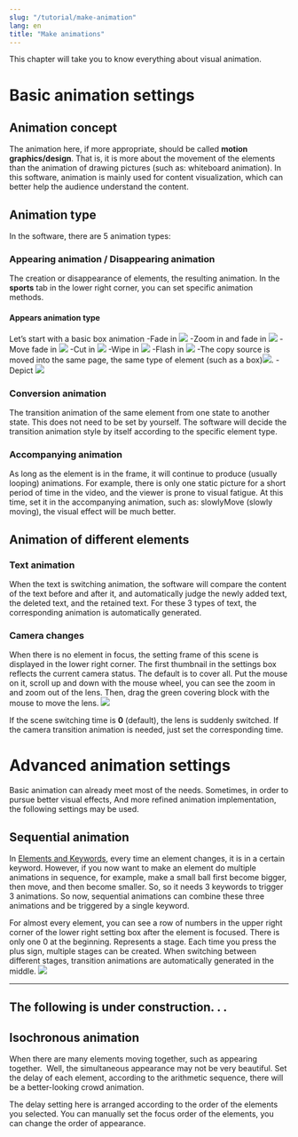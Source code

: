 ```yaml
---
slug: "/tutorial/make-animation"
lang: en
title: "Make animations"
---
```


This chapter will take you to know everything about visual animation.

# Basic animation settings

## Animation concept
The animation here, if more appropriate, should be called **motion graphics/design**.
That is, it is more about the movement of the elements than the animation of drawing pictures (such as: whiteboard animation).
In this software, animation is mainly used for content visualization, which can better help the audience understand the content.

## Animation type
In the software, there are 5 animation types:

### Appearing animation / Disappearing animation
The creation or disappearance of elements, the resulting animation.
In the **sports** tab in the lower right corner, you can set specific animation methods.

#### Appears animation type
Let’s start with a basic box animation
-Fade in ![](../images/fadeUp.gif)
-Zoom in and fade in ![](../images/scaleFadeUp.gif)
-Move fade in ![](../images/appearMoveFade.gif)
-Cut in ![](../images/peekIn.gif)
-Wipe in ![](../images/wideIn.gif)
-Flash in ![](../images/flashAppear.gif)
-The copy source is moved into the same page, the same type of element (such as a box)![](../images/moveFromCopy.gif).
-Depict ![](../images/svgAppear.gif)


### Conversion animation
The transition animation of the same element from one state to another state. This does not need to be set by yourself.
The software will decide the transition animation style by itself according to the specific element type.

### Accompanying animation
As long as the element is in the frame, it will continue to produce (usually looping) animations.
For example, there is only one static picture for a short period of time in the video, and the viewer is prone to visual fatigue.
At this time, set it in the accompanying animation, such as: slowlyMove (slowly moving), the visual effect will be much better.

## Animation of different elements

### Text animation
When the text is switching animation, the software will compare the content of the text before and after it, and automatically judge the newly added text, the deleted text, and the retained text.
For these 3 types of text, the corresponding animation is automatically generated.

### Camera changes
When there is no element in focus, the setting frame of this scene is displayed in the lower right corner.
The first thumbnail in the settings box reflects the current camera status. The default is to cover all.
Put the mouse on it, scroll up and down with the mouse wheel, you can see the zoom in and zoom out of the lens.
Then, drag the green covering block with the mouse to move the lens.
![](../images/sceneScroll.en.gif)

If the scene switching time is **0** (default), the lens is suddenly switched. If the camera transition animation is needed, just set the corresponding time.


# Advanced animation settings
Basic animation can already meet most of the needs. Sometimes, in order to pursue better visual effects,
And more refined animation implementation, the following settings may be used.

## Sequential animation
In [Elements and Keywords](/tutorial/elements-keyword), every time an element changes, it is in a certain keyword.
However, if you now want to make an element do multiple animations in sequence, for example, make a small ball first become bigger, then move, and then become smaller.
So, so it needs 3 keywords to trigger 3 animations. So now, sequential animations can combine these three animations and be triggered by a single keyword.

For almost every element, you can see a row of numbers in the upper right corner of the lower right setting box after the element is focused. There is only one 0 at the beginning. Represents a stage.
Each time you press the plus sign, multiple stages can be created. When switching between different stages, transition animations are automatically generated in the middle.
![](../images/stages.en.jpg)

---
The following is under construction. . .
---


## Isochronous animation
When there are many elements moving together, such as appearing together.
![]()
Well, the simultaneous appearance may not be very beautiful.
Set the delay of each element, according to the arithmetic sequence, there will be a better-looking crowd animation.
![]()

The delay setting here is arranged according to the order of the elements you selected.
You can manually set the focus order of the elements, you can change the order of appearance.
![]()